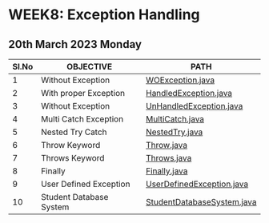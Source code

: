 # WEEK8: Exception Handling

## 20th March 2023 Monday

<!-- PS Path#> Get-ChildItem -Path . -Recurse -Include "*.class" | Remove-Item -->
<!-- sh$> find -type f -name "*.class" -delete -->
<!-- PS Path#> javadoc <fileName>.java -->
<!-- PS Path#> Remove-Item * -Exclude *.java, *.md -Force -Recurse -->

| Sl.No | OBJECTIVE               | PATH                                                       |
| ----- | ----------------------- | ---------------------------------------------------------- |
| 1     | Without Exception       | [WOException.java](./WOException.java)                     |
| 2     | With proper Exception   | [HandledException.java](./HandledException.java)           |
| 3     | Without Exception       | [UnHandledException.java](./UnHandledException.java)       |
| 4     | Multi Catch Exception   | [MultiCatch.java](./MultiCatch.java)                       |
| 5     | Nested Try Catch        | [NestedTry.java](./NestedTry.java)                         |
| 6     | Throw Keyword           | [Throw.java](./Throw.java)                                 |
| 7     | Throws Keyword          | [Throws.java](./Throws.java)                               |
| 8     | Finally                 | [Finally.java](./Finally.java)                             |
| 9     | User Defined Exception  | [UserDefinedException.java](./UserDefinedException.java)   |
| 10    | Student Database System | [StudentDatabaseSystem.java](./StudentDatabaseSystem.java) |
